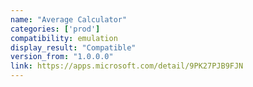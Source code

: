 ```yaml
---
name: "Average Calculator"
categories: ['prod']
compatibility: emulation
display_result: "Compatible"
version_from: "1.0.0.0"
link: https://apps.microsoft.com/detail/9PK27PJB9FJN
---
```

